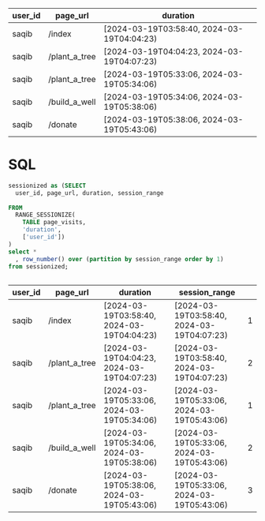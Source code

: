 

| user_id | page_url      | duration                                   |
|---------|---------------|--------------------------------------------|
| saqib   | /index        | [2024-03-19T03:58:40, 2024-03-19T04:04:23) |
| saqib   | /plant_a_tree | [2024-03-19T04:04:23, 2024-03-19T04:07:23) |
| saqib   | /plant_a_tree | [2024-03-19T05:33:06, 2024-03-19T05:34:06) |
| saqib   | /build_a_well | [2024-03-19T05:34:06, 2024-03-19T05:38:06) |
| saqib   | /donate       | [2024-03-19T05:38:06, 2024-03-19T05:43:06) |

# SQL

```sql
sessionized as (SELECT
  user_id, page_url, duration, session_range
  
FROM
  RANGE_SESSIONIZE(
    TABLE page_visits,
    'duration',
    ['user_id'])
)
select *
  , row_number() over (partition by session_range order by 1)
from sessionized;



```



| user_id | page_url      | duration                                   | session_range                              | |
|---------|---------------|--------------------------------------------|--------------------------------------------|-|
| saqib   | /index        | [2024-03-19T03:58:40, 2024-03-19T04:04:23) | [2024-03-19T03:58:40, 2024-03-19T04:07:23) |1|
| saqib   | /plant_a_tree | [2024-03-19T04:04:23, 2024-03-19T04:07:23) | [2024-03-19T03:58:40, 2024-03-19T04:07:23) |2|
| saqib   | /plant_a_tree | [2024-03-19T05:33:06, 2024-03-19T05:34:06) | [2024-03-19T05:33:06, 2024-03-19T05:43:06) |1|
| saqib   | /build_a_well | [2024-03-19T05:34:06, 2024-03-19T05:38:06) | [2024-03-19T05:33:06, 2024-03-19T05:43:06) |2|
| saqib   | /donate       | [2024-03-19T05:38:06, 2024-03-19T05:43:06) | [2024-03-19T05:33:06, 2024-03-19T05:43:06) |3|
